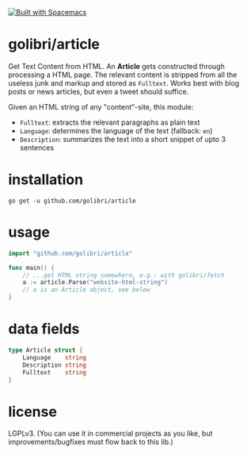 [![Built with Spacemacs](https://cdn.rawgit.com/syl20bnr/spacemacs/442d025779da2f62fc86c2082703697714db6514/assets/spacemacs-badge.svg)](http://github.com/syl20bnr/spacemacs)

# golibri/article

Get Text Content from HTML. An **Article** gets constructed through processing a
HTML page. The relevant content is stripped from all the useless junk and markup
and stored as `Fulltext`. Works best with blog posts or news articles, but even
a tweet should suffice.

Given an HTML string of any "content"-site, this module:

- `Fulltext`: extracts the relevant paragraphs as plain text
- `Language`: determines the language of the text (fallback: `en`)
- `Description`: summarizes the text into a short snippet of upto 3 sentences

# installation
`go get -u github.com/golibri/article`

# usage
````go
import "github.com/golibri/article"

func main() {
    // ...get HTML string somewhere, e.g.: with golibri/fetch
    a := article.Parse("website-html-string")
    // a is an Article object, see below
}
````

# data fields
````go
type Article struct {
    Language    string
    Description string
    Fulltext    string
}
````

# license
LGPLv3. (You can use it in commercial projects as you like, but improvements/bugfixes must flow back to this lib.)
